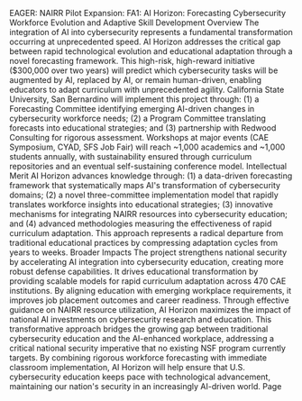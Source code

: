 EAGER: NAIRR Pilot Expansion: FA1: AI Horizon: Forecasting Cybersecurity Workforce
Evolution and Adaptive Skill Development
Overview
The integration of AI into cybersecurity represents a fundamental transformation occurring at
unprecedented speed. AI Horizon addresses the critical gap between rapid technological
evolution and educational adaptation through a novel forecasting framework. This high-risk,
high-reward initiative ($300,000 over two years) will predict which cybersecurity tasks will be
augmented by AI, replaced by AI, or remain human-driven, enabling educators to adapt
curriculum with unprecedented agility.
California State University, San Bernardino will implement this project through: (1) a
Forecasting Committee identifying emerging AI-driven changes in cybersecurity workforce
needs; (2) a Program Committee translating forecasts into educational strategies; and (3)
partnership with Redwood Consulting for rigorous assessment. Workshops at major events (CAE
Symposium, CYAD, SFS Job Fair) will reach ~1,000 academics and ~1,000 students annually,
with sustainability ensured through curriculum repositories and an eventual self-sustaining
conference model.
Intellectual Merit
AI Horizon advances knowledge through: (1) a data-driven forecasting framework that
systematically maps AI's transformation of cybersecurity domains; (2) a novel three-committee
implementation model that rapidly translates workforce insights into educational strategies; (3)
innovative mechanisms for integrating NAIRR resources into cybersecurity education; and (4)
advanced methodologies measuring the effectiveness of rapid curriculum adaptation. This
approach represents a radical departure from traditional educational practices by compressing
adaptation cycles from years to weeks.
Broader Impacts
The project strengthens national security by accelerating AI integration into cybersecurity
education, creating more robust defense capabilities. It drives educational transformation by
providing scalable models for rapid curriculum adaptation across 470 CAE institutions. By
aligning education with emerging workplace requirements, it improves job placement outcomes
and career readiness. Through effective guidance on NAIRR resource utilization, AI Horizon
maximizes the impact of national AI investments on cybersecurity research and education.
This transformative approach bridges the growing gap between traditional cybersecurity
education and the AI-enhanced workplace, addressing a critical national security imperative that
no existing NSF program currently targets. By combining rigorous workforce forecasting with
immediate classroom implementation, AI Horizon will help ensure that U.S. cybersecurity
education keeps pace with technological advancement, maintaining our nation's security in an
increasingly AI-driven world.
Page